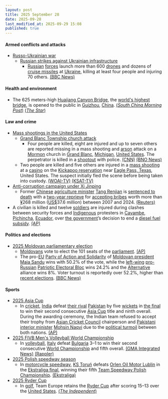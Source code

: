 ```yaml
---
layout: post
title: 2025 September 28
date: 2025-09-28
last_modified_at: 2025-09-29 15:08
published: true
---
```



#### Armed conflicts and attacks

* [Russo-Ukrainian war](https://en.wikipedia.org/wiki/Russo-Ukrainian_war_%282022%E2%80%93present%29 "Russo-Ukrainian war (2022–present)")
  * [Russian strikes against Ukrainian infrastructure](https://en.wikipedia.org/wiki/Russian_strikes_against_Ukrainian_infrastructure_%282022%E2%80%93present%29 "Russian strikes against Ukrainian infrastructure (2022–present)")
    * [Russian](https://en.wikipedia.org/wiki/Russia "Russia") [forces](https://en.wikipedia.org/wiki/Russian_Armed_Forces "Russian Armed Forces") launch more than 600 [drones](https://en.wikipedia.org/wiki/Drone_warfare "Drone warfare") and dozens of [cruise missiles](https://en.wikipedia.org/wiki/Cruise_missile "Cruise missile") at [Ukraine](https://en.wikipedia.org/wiki/Ukraine "Ukraine"), killing at least four people and injuring 70 others. [(BBC News)](https://www.bbc.co.uk/news/articles/c75qeqr5905o)

#### Health and environment

* The 625 meters-high [Huajiang Canyon Bridge](https://en.wikipedia.org/wiki/Huajiang_Canyon_Bridge "Huajiang Canyon Bridge"), the [world's highest bridge](https://en.wikipedia.org/wiki/List_of_highest_bridges "List of highest bridges"), is opened to the public in [Guizhou](https://en.wikipedia.org/wiki/Guizhou "Guizhou"), [China](https://en.wikipedia.org/wiki/China "China"). [(*South China Morning Post*)](https://www.scmp.com/news/china/science/article/3326858/worlds-highest-bridge-open-traffic-chinas-mountainous-southwest) [(*The Star*)](https://www.thestar.com.my/aseanplus/aseanplus-news/2025/09/28/world039s-highest-bridge-opens-to-traffic-in-china)

#### Law and crime

* [Mass shootings in the United States](https://en.wikipedia.org/wiki/Mass_shootings_in_the_United_States "Mass shootings in the United States")
  * [Grand Blanc Township church attack](https://en.wikipedia.org/wiki/Grand_Blanc_Township_church_attack "Grand Blanc Township church attack")
    * Four people are killed, eight are injured and up to seven others are reported missing in a mass shooting and [arson](https://en.wikipedia.org/wiki/Arson "Arson") attack on a [Mormon](https://en.wikipedia.org/wiki/Mormon "Mormon") church in [Grand Blanc](https://en.wikipedia.org/wiki/Grand_Blanc%2C_Michigan "Grand Blanc, Michigan"), [Michigan](https://en.wikipedia.org/wiki/Michigan "Michigan"), [United States](https://en.wikipedia.org/wiki/United_States "United States"). The perpetrator is killed in a [shootout](https://en.wikipedia.org/wiki/Shootout "Shootout") with police. [(CNN)](https://www.cnn.com/us/live-news/church-shooting-fire-michigan-09-28-25?t=1759105712125) [(BNO News)](https://bnonews.com/index.php/2025/09/shooting-with-multiple-victims-at-mormon-church-in-grand-blanc-michigan/)
  * Two people are killed and five others are injured in a [mass shooting](https://en.wikipedia.org/wiki/Mass_shooting "Mass shooting") at a [casino](https://en.wikipedia.org/wiki/Casino "Casino") on the [Kickapoo reservation](https://en.wikipedia.org/wiki/Kickapoo_Traditional_Tribe_of_Texas "Kickapoo Traditional Tribe of Texas") near [Eagle Pass, Texas](https://en.wikipedia.org/wiki/Eagle_Pass%2C_Texas "Eagle Pass, Texas"), United States. The suspect initially fled the scene before being taken into custody. [(WOAI-TV)](https://news4sanantonio.com/news/local/one-dead-at-least-six-injured-in-shooting-at-lucky-eagle-casino) [(KSAT-TV)](https://www.ksat.com/news/local/2025/09/28/2-killed-several-injured-in-shooting-at-kickapoo-lucky-eagle-casino-maverick-county-judge-says/)
* [Anti-corruption campaign under Xi Jinping](https://en.wikipedia.org/wiki/Anti-corruption_campaign_under_Xi_Jinping "Anti-corruption campaign under Xi Jinping")
  * Former [Chinese](https://en.wikipedia.org/wiki/China "China") [agriculture minister](https://en.wikipedia.org/wiki/Minister_of_Agriculture_and_Rural_Affairs "Minister of Agriculture and Rural Affairs") [Tang Renjian](https://en.wikipedia.org/wiki/Tang_Renjian "Tang Renjian") is [sentenced to death](https://en.wikipedia.org/wiki/Capital_punishment_in_China "Capital punishment in China") with a [two-year reprieve](https://en.wikipedia.org/wiki/Death_sentence_with_reprieve "Death sentence with reprieve") for [accepting bribes](https://en.wikipedia.org/wiki/Corruption_in_China "Corruption in China") worth more than [¥](https://en.wikipedia.org/wiki/Renminbi "Renminbi")268 million ([US$](https://en.wikipedia.org/wiki/United_States_dollar "United States dollar")37.6 million) between 2007 and 2024. [(Reuters)](https://www.reuters.com/world/china/chinas-former-minister-agriculture-sentenced-death-with-reprieve-bribery-case-2025-09-28/)
* A civilian is killed and twelve [soldiers](https://en.wikipedia.org/wiki/Armed_Forces_of_Ecuador "Armed Forces of Ecuador") are injured during clashes between security forces and [Indigenous](https://en.wikipedia.org/wiki/Indigenous_peoples_in_Ecuador "Indigenous peoples in Ecuador") protesters in [Cayambe](https://en.wikipedia.org/wiki/Cayambe%2C_Ecuador "Cayambe, Ecuador"), [Pichincha](https://en.wikipedia.org/wiki/Pichincha_Province "Pichincha Province"), [Ecuador](https://en.wikipedia.org/wiki/Ecuador "Ecuador"), over [the government](https://en.wikipedia.org/wiki/Government_of_Ecuador "Government of Ecuador")’s decision to end a [diesel fuel](https://en.wikipedia.org/wiki/Energy_policy_of_Ecuador "Energy policy of Ecuador") [subsidy](https://en.wikipedia.org/wiki/Subsidy "Subsidy"). [(AP)](https://apnews.com/article/ecuador-protests-diesel-subsidy-indigenous-people-noboa-ec78506430132f8b381dc6363302c1ef)

#### Politics and elections

* [2025 Moldovan parliamentary election](https://en.wikipedia.org/wiki/2025_Moldovan_parliamentary_election "2025 Moldovan parliamentary election")
  * [Moldovans](https://en.wikipedia.org/wiki/Moldovans "Moldovans") vote to elect the 101 seats of the [parliament](https://en.wikipedia.org/wiki/Parliament_of_Moldova "Parliament of Moldova"). [(AP)](https://apnews.com/article/moldova-election-parliament-russia-hybrid-war-8a3ae659c1d8bf8499ac130e8054fb35)
  * The pro-[EU](https://en.wikipedia.org/wiki/European_Union "European Union") [Party of Action and Solidarity](https://en.wikipedia.org/wiki/Party_of_Action_and_Solidarity "Party of Action and Solidarity") of [Moldovan president](https://en.wikipedia.org/wiki/President_of_Moldova "President of Moldova") [Maia Sandu](https://en.wikipedia.org/wiki/Maia_Sandu "Maia Sandu") wins with 50.2% of the vote, while the [left-wing](https://en.wikipedia.org/wiki/Left-wing_politics "Left-wing politics") [pro-Russian](https://en.wikipedia.org/wiki/Russophilia "Russophilia") [Patriotic Electoral Bloc](https://en.wikipedia.org/wiki/Patriotic_Electoral_Bloc "Patriotic Electoral Bloc") wins 24.2% and the [Alternative](https://en.wikipedia.org/wiki/Alternative_%28political_bloc%29 "Alternative (political bloc)") alliance wins 8%. Voter turnout is reportedly over 52.2%, higher than [recent elections](https://en.wikipedia.org/wiki/Elections_in_Moldova "Elections in Moldova"). [(BBC News)](https://www.bbc.co.uk/news/articles/cx2rdlj8ejgo)

#### Sports

* [2025 Asia Cup](https://en.wikipedia.org/wiki/2025_Asia_Cup "2025 Asia Cup")
  * In [cricket](https://en.wikipedia.org/wiki/Cricket "Cricket"), [India](https://en.wikipedia.org/wiki/India_national_cricket_team "India national cricket team") defeat [their rival](https://en.wikipedia.org/wiki/India%E2%80%93Pakistan_cricket_rivalry "India–Pakistan cricket rivalry") [Pakistan](https://en.wikipedia.org/wiki/Pakistan_national_cricket_team "Pakistan national cricket team") by five [wickets](https://en.wikipedia.org/wiki/Wicket "Wicket") in [the final](https://en.wikipedia.org/wiki/2025_Asia_Cup_final "2025 Asia Cup final") to win their second consecutive [Asia Cup](https://en.wikipedia.org/wiki/Asia_Cup "Asia Cup") title and ninth overall. During the awarding ceremony, the Indian team refused to accept their trophy from [Asian Cricket Council](https://en.wikipedia.org/wiki/Asian_Cricket_Council "Asian Cricket Council") chairperson and [Pakistani](https://en.wikipedia.org/wiki/Pakistan "Pakistan") [interior minister](https://en.wikipedia.org/wiki/Ministry_of_Interior_%28Pakistan%29 "Ministry of Interior (Pakistan)") [Mohsin Naqvi](https://en.wikipedia.org/wiki/Mohsin_Naqvi "Mohsin Naqvi") due to the [political turmoil](https://en.wikipedia.org/wiki/Indo-Pakistani_wars_and_conflicts "Indo-Pakistani wars and conflicts") between both nations. [(AP)](https://apnews.com/article/india-pakistan-asia-cup-final-cricket-handshake-1988bf969bd605a5b35db8bd8f436e12)
* [2025 FIVB Men's Volleyball World Championship](https://en.wikipedia.org/wiki/2025_FIVB_Men%27s_Volleyball_World_Championship "2025 FIVB Men's Volleyball World Championship")
  * In [volleyball](https://en.wikipedia.org/wiki/Volleyball "Volleyball"), [Italy](https://en.wikipedia.org/wiki/Italy_men%27s_national_volleyball_team "Italy men's national volleyball team") defeat [Bulgaria](https://en.wikipedia.org/wiki/Bulgaria_men%27s_national_volleyball_team "Bulgaria men's national volleyball team") 3–1 to win their second consecutive [World Championship](https://en.wikipedia.org/wiki/FIVB_Men%27s_Volleyball_World_Championship "FIVB Men's Volleyball World Championship") and fifth overall. [(GMA Integrated News)](https://www.gmanetwork.com/news/sports/volleyball/960588/italy-silences-bulgaria-to-clinch-back-to-back-fivb-men-s-world-championship-titles/story/) [(Rappler)](https://www.rappler.com/sports/volleyball/match-results-italy-bulgaria-fivb-men-world-championship-final-september-28-2025/)
* [2025 Polish speedway season](https://en.wikipedia.org/wiki/2025_Polish_speedway_season "2025 Polish speedway season")
  * In [motorcycle speedway](https://en.wikipedia.org/wiki/Motorcycle_speedway "Motorcycle speedway"), [KS Toruń](https://en.wikipedia.org/wiki/KS_Toru%C5%84 "KS Toruń") defeats [Orlen Oil Motor Lublin](https://en.wikipedia.org/wiki/Orlen_Oil_Motor_Lublin "Orlen Oil Motor Lublin") in the [Ekstraliga final](https://en.wikipedia.org/wiki/2025_Polish_speedway_season#Ekstraliga "2025 Polish speedway season"), winning their fifth [Team Speedway Polish Championship](https://en.wikipedia.org/wiki/Team_Speedway_Polish_Championship "Team Speedway Polish Championship"). [(Ekstraliga)](https://ekstraliga.pl/se/mecz/6579)
* [2025 Ryder Cup](https://en.wikipedia.org/wiki/2025_Ryder_Cup "2025 Ryder Cup")
  * In [golf](https://en.wikipedia.org/wiki/Golf "Golf"), Team Europe retains the [Ryder Cup](https://en.wikipedia.org/wiki/Ryder_Cup "Ryder Cup") after scoring 15–13 over the [United States](https://en.wikipedia.org/wiki/Golf_in_the_United_States "Golf in the United States"). [(*The Independent*)](https://www.independent.co.uk/sport/golf/ryder-cup-2025-live-scores-today-tee-times-europe-usa-b2835118.html)
